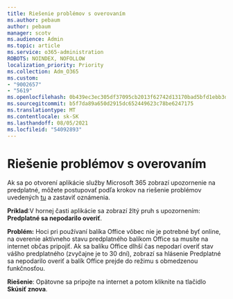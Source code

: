 ```yaml
---
title: Riešenie problémov s overovaním
ms.author: pebaum
author: pebaum
manager: scotv
ms.audience: Admin
ms.topic: article
ms.service: o365-administration
ROBOTS: NOINDEX, NOFOLLOW
localization_priority: Priority
ms.collection: Adm_O365
ms.custom:
- "9002657"
- "5619"
ms.openlocfilehash: 0b439ec3ec305df37095cb2013f62742d13170bad5bfd1ebb3d8967fc4ca02af
ms.sourcegitcommit: b5f7da89a650d2915dc652449623c78be6247175
ms.translationtype: MT
ms.contentlocale: sk-SK
ms.lasthandoff: 08/05/2021
ms.locfileid: "54092893"
---
```

# <a name="troubleshoot-verification-issues"></a>Riešenie problémov s overovaním

Ak sa po otvorení aplikácie služby Microsoft 365 zobrazí upozornenie na predplatné, môžete postupovať podľa krokov na riešenie problémov uvedených [tu](https://support.office.com/article/a-subscription-notice-appears-when-i-open-a-microsoft-365-application-4cabe32c-f594-4c0e-9191-3d3ade10cceb) a zastaviť oznámenia.

**Príklad**:V hornej časti aplikácie sa zobrazí žltý pruh s upozornením: **Predplatné sa nepodarilo overiť**.

**Problém:** Hoci pri používaní balíka Office vôbec nie je potrebné byť online, na overenie aktívneho stavu predplatného balíkom Office sa musíte na internet občas pripojiť. Ak sa balíku Office dlhší čas nepodarí overiť stav vášho predplatného (zvyčajne je to 30 dní), zobrazí sa hlásenie Predplatné sa nepodarilo overiť a balík Office prejde do režimu s obmedzenou funkčnosťou.

**Riešenie**: Opätovne sa pripojte na internet a potom kliknite na tlačidlo **Skúsiť znova**.
